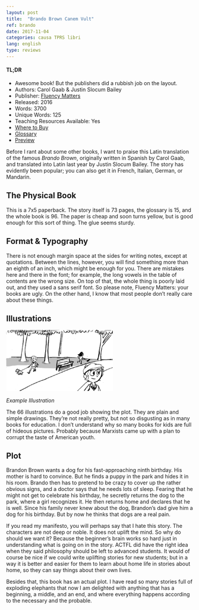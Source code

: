 ```yaml
---
layout: post
title:  "Brando Brown Canem Vult"
ref: brando
date: 2017-11-04
categories: causa TPRS libri
lang: english
type: reviews
---
```


<div class="side-box">
  <h4>TL;DR</h4>
  <ul>
    <li>Awesome book! But the publishers did a rubbish job on the
    layout.</li>
    <li>Authors: Carol Gaab & Justin Slocum Bailey</li>
    <li>Publisher: <a href="https://fluencymatters.com">Fluency Matters</a></li>
    <li>Released: 2016</li>
    <li>Words: 3700</li>
    <li>Unique Words: 125</li>
    <li>Teaching Resources Available: Yes</li>
    <li><a href="https://fluencymatters.com/product/brando-brown-canem-vult-latin-novel">Where to Buy</a></li>
    <li><a href="https://tprs-uploads.s3-accelerate.amazonaws.com/download-manager-files/BB-Canem-Latin-Glossary.pdf">Glossary</a></li>
    <li><a href="https://tprs-uploads.s3-accelerate.amazonaws.com/download-manager-files/BB-Canem-Latin-WebSPL.pdf">Preview</a></li>
  </ul>
</div>

Before I rant about some other books, I want to praise this Latin
translation of the famous *Brando Brown*, originally written in
Spanish by Carol Gaab, and translated into Latin last year by Justin
Slocum Bailey. The story has evidently been popular; you can also get
it in French, Italian, German, or Mandarin.

## The Physical Book

This is a 7x5 paperback. The story itself is 73 pages, the
glossary is 15, and the whole book is 96. The paper is cheap and soon
turns yellow, but is good enough for this sort of thing. The glue
seems sturdy.

## Format & Typography

There is not enough margin space at the sides for writing notes,
except at quotations. Between the lines, however, you will find
something more than an eighth of an inch, which might be enough for
you. There are mistakes here and there in the font; for example, the
long vowels in the table of contents are the wrong size. On top of
that, the whole thing is poorly laid out, and they used a sans serif
font. So please note, Fluency Matters: your books are ugly. On the
other hand, I know that most people don’t really care about these
things.

<!-- more -->

## Illustrations

<div class="example-image-wrapper">
  <img src="/images/brando-brown-park.png"
  class="illustration-example" />
  <p><em>Example Illustration</em></p>
</div>

The 66 illustrations do a good job showing the plot. They are plain
and simple drawings. They’re not really pretty, but not so disgusting
as in many books for education. I don’t understand why so many books
for kids are full of hideous pictures. Probably because Marxists came
up with a plan to corrupt the taste of American youth.

## Plot

Brandon Brown wants a dog for his fast-approaching ninth birthday. His
mother is hard to convince. But he finds a puppy in the park and hides
it in his room. Brando then has to pretend to be crazy to cover up the
rather obvious signs, and a doctor says that he needs lots of sleep.
Fearing that he might not get to celebrate his birthday, he secretly
returns the dog to the park, where a girl recognizes it. He then
returns home and declares that he is well. Since his family never knew
about the dog, Brandon’s dad give him a dog for his birthday. But by
now he thinks that dogs are a real pain.

If you read my manifesto, you will perhaps say that I hate this story.
The characters are not deep or noble. It does not uplift the mind. So
why do should we want it? Because the beginner’s brain works so hard
just in understanding what is going on in the story. ACTFL did have
the right idea when they said philosophy should be left to advanced
students. It would of course be nice if we could write uplifting
stories for new students; but in a way it is better and easier for
them to learn about home life in stories about home, so they can say
things about their own lives.

Besides that, this book has an actual plot. I have read so many
stories full of exploding elephants that now I am delighted with
anything that has a beginning, a middle, and an end, and where
everything happens according to the necessary and the probable.
